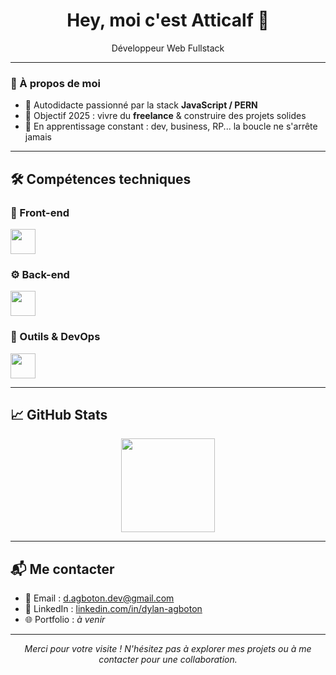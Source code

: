 <h1 align="center">Hey, moi c'est Atticalf 👋</h1>

<p align="center">
  Développeur Web Fullstack 
</p>

---

### 🚀 À propos de moi

- 🔧 Autodidacte passionné par la stack **JavaScript / PERN**
- 🎯 Objectif 2025 : vivre du **freelance** & construire des projets solides
- 🧠 En apprentissage constant : dev, business, RP... la boucle ne s'arrête jamais


---

## 🛠️ Compétences techniques

### 🎨 Front-end
<p align="left">
  <img src="https://skillicons.dev/icons?i=html,css,js,ts,react,redux,sass,bootstrap" height="40"/>
</p>

### ⚙️ Back-end
<p align="left">
  <img src="https://skillicons.dev/icons?i=nodejs,express,postgres,sequelize,mongodb" height="40"/>
</p>

### 🧰 Outils & DevOps
<p align="left">
  <img src="https://skillicons.dev/icons?i=docker,git,github,vscode,linux,firebase,npm,yarn" height="40"/>
</p>

---

## 📈 GitHub Stats

<p align="center">
  <img src="https://github-readme-stats.vercel.app/api/top-langs?username=AtticaWebDev&layout=compact&card_width=320&langs_count=5&theme=dracula&hide_border=false" height="150"/>
</p>

---

## 📬 Me contacter

- 📧 Email : d.agboton.dev@gmail.com  
- 💼 LinkedIn : [linkedin.com/in/dylan-agboton](https://www.linkedin.com/in/dylan-agboton)  
- 🌐 Portfolio : *à venir*

---

<p align="center"><em>Merci pour votre visite ! N'hésitez pas à explorer mes projets ou à me contacter pour une collaboration.</em></p>
